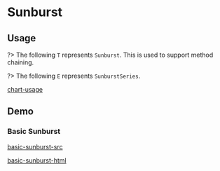 # Sunburst

## Usage

?> The following `T` represents `Sunburst`. This is used to support method chaining. 

?> The following `E` represents `SunburstSeries`.

[chart-usage](chart-usage.md ':include')

## Demo

### Basic Sunburst

[basic-sunburst-src](../_media/sunburst/basic-sunburst-src.md ':include')

[basic-sunburst-html](../_media/sunburst/basic-sunburst.html ':include :type=iframe')
